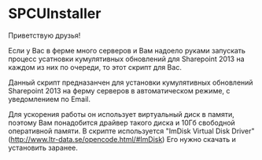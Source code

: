 # SPCUInstaller
Приветствую друзья!

Если у Вас в ферме много серверов и Вам надоело руками запускать процесс усатновки кумулятивных обновлений для Sharepoint 2013 на каждом из них по очереди, то этот скрипт для Вас.

Данный скрипт предназанчен для установки кумулятивных обновлений Sharepoint 2013 на ферму серверов в автоматическом режиме, с уведомлением по Email.

Для ускорения работы он использует виртуальный диск в памяти, поэтому Вам понадобится драйвер такого диска и 10Гб свободной оперативной памяти. В скрипте используется "ImDisk Virtual Disk Driver" (http://www.ltr-data.se/opencode.html/#ImDisk) Его нужно скачать и установить заранее.
